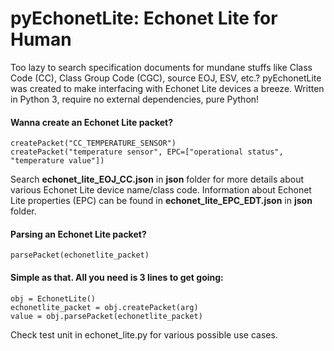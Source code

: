 # pyEchonetLite: Echonet Lite for Human
Too lazy to search specification documents for mundane stuffs like Class Code (CC), Class Group Code (CGC), source EOJ, ESV, etc.? 
pyEchonetLite was created to make interfacing with Echonet Lite devices a breeze.
Written in Python 3, require no external dependencies, pure Python!


#### Wanna create an Echonet Lite packet?
```
createPacket("CC_TEMPERATURE_SENSOR")
createPacket("temperature sensor", EPC=["operational status", "temperature value"])
```
Search **echonet_lite_EOJ_CC.json** in **json** folder for more details about various Echonet Lite device name/class code.
Information about Echonet Lite properties (EPC) can be found in **echonet_lite_EPC_EDT.json** in **json** folder.
#### Parsing an Echonet Lite packet?
```
parsePacket(echonetlite_packet)
```


#### Simple as that. All you need is 3 lines to get going:
```
obj = EchonetLite()
echonetlite_packet = obj.createPacket(arg)
value = obj.parsePacket(echonetlite_packet)
```


Check test unit in echonet_lite.py for various possible use cases.
